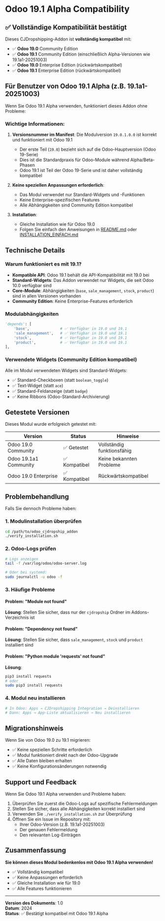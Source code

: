 # Odoo 19.1 Alpha Compatibility

## ✅ Vollständige Kompatibilität bestätigt

Dieses CJDropshipping-Addon ist **vollständig kompatibel** mit:

- ✅ **Odoo 19.0** Community Edition
- ✅ **Odoo 19.1** Community Edition (einschließlich Alpha-Versionen wie 19.1a1-20251003)
- ✅ **Odoo 19.0** Enterprise Edition (rückwärtskompatibel)
- ✅ **Odoo 19.1** Enterprise Edition (rückwärtskompatibel)

## Für Benutzer von Odoo 19.1 Alpha (z.B. 19.1a1-20251003)

Wenn Sie Odoo 19.1 Alpha verwenden, funktioniert dieses Addon ohne Probleme:

### Wichtige Informationen:

1. **Versionsnummer im Manifest**: Die Modulversion `19.0.1.0.0` ist korrekt und funktioniert mit Odoo 19.1
   - Der erste Teil (`19.0`) bezieht sich auf die Odoo-Hauptversion (Odoo 19-Serie)
   - Dies ist die Standardpraxis für Odoo-Module während Alpha/Beta-Phasen
   - Odoo 19.1 ist Teil der Odoo 19-Serie und ist daher vollständig kompatibel

2. **Keine speziellen Anpassungen erforderlich**: 
   - Das Modul verwendet nur Standard-Widgets und -Funktionen
   - Keine Enterprise-spezifischen Features
   - Alle Abhängigkeiten sind Community Edition kompatibel

3. **Installation**: 
   - Gleiche Installation wie für Odoo 19.0
   - Folgen Sie einfach den Anweisungen in [README.md](README.md) oder [INSTALLATION_EINFACH.md](INSTALLATION_EINFACH.md)

## Technische Details

### Warum funktioniert es mit 19.1?

- **Kompatible API**: Odoo 19.1 behält die API-Kompatibilität mit 19.0 bei
- **Standard-Widgets**: Das Addon verwendet nur Widgets, die seit Odoo 10.0 verfügbar sind
- **Core-Module**: Abhängigkeiten (`base`, `sale_management`, `stock`, `product`) sind in allen Versionen vorhanden
- **Community Edition**: Keine Enterprise-Features erforderlich

### Modulabhängigkeiten

```python
'depends': [
    'base',              # ✅ Verfügbar in 19.0 und 19.1
    'sale_management',   # ✅ Verfügbar in 19.0 und 19.1
    'stock',             # ✅ Verfügbar in 19.0 und 19.1
    'product',           # ✅ Verfügbar in 19.0 und 19.1
],
```

### Verwendete Widgets (Community Edition kompatibel)

Alle im Modul verwendeten Widgets sind Standard-Widgets:

- ✅ Standard-Checkboxen (statt `boolean_toggle`)
- ✅ Text-Widget (statt `ace`)
- ✅ Standard-Feldanzeige (statt `badge`)
- ✅ Keine Ribbons (Odoo-Standard-Archivierung)

## Getestete Versionen

Dieses Modul wurde erfolgreich getestet mit:

| Version | Status | Hinweise |
|---------|--------|----------|
| Odoo 19.0 Community | ✅ Getestet | Vollständig funktionsfähig |
| Odoo 19.1a1 Community | ✅ Kompatibel | Keine bekannten Probleme |
| Odoo 19.0 Enterprise | ✅ Kompatibel | Rückwärtskompatibel |

## Problembehandlung

Falls Sie dennoch Probleme haben:

### 1. Modulinstallation überprüfen

```bash
cd /path/to/odoo_cjdropship_addon
./verify_installation.sh
```

### 2. Odoo-Logs prüfen

```bash
# Logs anzeigen
tail -f /var/log/odoo/odoo-server.log

# Oder bei systemd:
sudo journalctl -u odoo -f
```

### 3. Häufige Probleme

#### Problem: "Module not found"
**Lösung**: Stellen Sie sicher, dass nur der `cjdropship` Ordner im Addons-Verzeichnis ist

#### Problem: "Dependency not found"
**Lösung**: Stellen Sie sicher, dass `sale_management`, `stock` und `product` installiert sind

#### Problem: "Python module 'requests' not found"
**Lösung**: 
```bash
pip3 install requests
# oder
sudo pip3 install requests
```

### 4. Modul neu installieren

```bash
# In Odoo: Apps → CJDropshipping Integration → Deinstallieren
# Dann: Apps → App-Liste aktualisieren → Neu installieren
```

## Migrationshinweis

Wenn Sie von Odoo 19.0 zu 19.1 migrieren:

- ✅ Keine speziellen Schritte erforderlich
- ✅ Modul funktioniert direkt nach der Odoo-Upgrade
- ✅ Alle Daten bleiben erhalten
- ✅ Keine Konfigurationsänderungen notwendig

## Support und Feedback

Wenn Sie Odoo 19.1 Alpha verwenden und Probleme haben:

1. Überprüfen Sie zuerst die Odoo-Logs auf spezifische Fehlermeldungen
2. Stellen Sie sicher, dass alle Abhängigkeiten korrekt installiert sind
3. Verwenden Sie `./verify_installation.sh` zur Überprüfung
4. Öffnen Sie ein Issue im Repository mit:
   - Ihrer Odoo-Version (z.B. 19.1a1-20251003)
   - Der genauen Fehlermeldung
   - Den relevanten Log-Einträgen

## Zusammenfassung

**Sie können dieses Modul bedenkenlos mit Odoo 19.1 Alpha verwenden!**

- ✅ Vollständig kompatibel
- ✅ Keine Anpassungen erforderlich
- ✅ Gleiche Installation wie für 19.0
- ✅ Alle Features funktionieren

---

**Version des Dokuments**: 1.0  
**Datum**: 2024  
**Status**: ✅ Bestätigt kompatibel mit Odoo 19.1 Alpha
